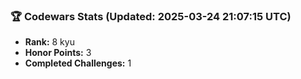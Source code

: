 ### 🏆 Codewars Stats (Updated: 2025-03-24 21:07:15 UTC)

- **Rank:** 8 kyu
- **Honor Points:** 3
- **Completed Challenges:** 1
